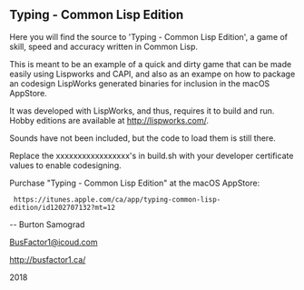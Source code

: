 Typing - Common Lisp Edition
---

Here you will find the source to 'Typing - Common Lisp Edition', a
game of skill, speed and accuracy written in Common Lisp.

This is meant to be an example of a quick and dirty game that can be
made easily using Lispworks and CAPI, and also as an exampe on how to
package an codesign LispWorks generated binaries for inclusion in the
macOS AppStore.

It was developed with LispWorks, and thus, requires it to build
and run. Hobby editions are available at http://lispworks.com/.

Sounds have not been included, but the code to load them is still there.

Replace the xxxxxxxxxxxxxxxxx's in build.sh with your developer
certificate values to enable codesigning.

Purchase "Typing - Common Lisp Edition" at the macOS AppStore:

	 https://itunes.apple.com/ca/app/typing-common-lisp-edition/id1202707132?mt=12
	 
--
Burton Samograd

BusFactor1@icoud.com

http://busfactor1.ca/

2018